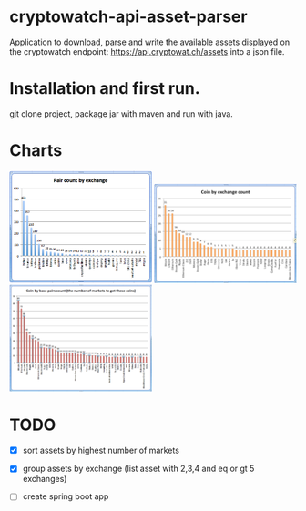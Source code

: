 # cryptowatch-api-asset-parser

Application to download, parse and write the available assets displayed on the
cryptowatch endpoint: https://api.cryptowat.ch/assets into a json file.

# Installation and first run.
git clone project, package jar with maven and run with java. 

# Charts 
<img width="250" alt="number of coins by exchange" src="charts/pair-count-by-exchange.png">
<img width="250" alt="number of coins by exchange" src="charts/coin-by-exchange-count.png">
<img width="250" alt="number of coins by exchange" src="charts/coin-by-base-pairs-count.png">

# TODO
- [x] sort assets by highest number of markets
- [x] group assets by exchange (list asset with 2,3,4 and eq or gt 5 exchanges)
- [ ] create spring boot app


